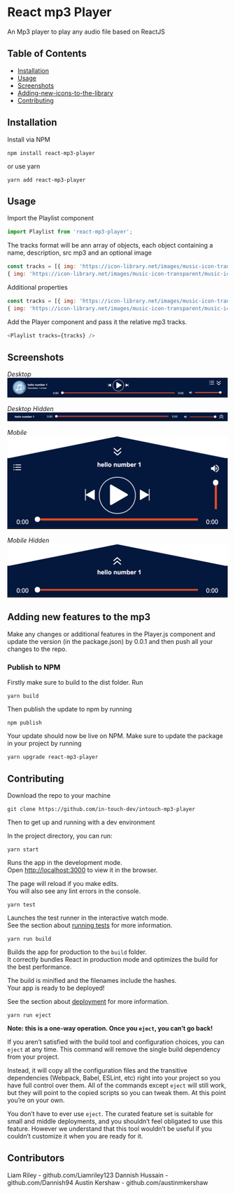 # React mp3 Player
An Mp3 player to play any audio file based on ReactJS
## Table of Contents

- [Installation](#installation)
- [Usage](#usage)
- [Screenshots](#screenshots)
- [Adding-new-icons-to-the-library](#Adding-new-icons-to-the-library)
- [Contributing](#contributing)

## Installation
Install via NPM 
```shell
npm install react-mp3-player
```
or use yarn
```shell
yarn add react-mp3-player
```

## Usage

Import the Playlist component

```Javascript
import Playlist from 'react-mp3-player';
```

The tracks format will be ann array of objects, each object containing a name, description, src mp3 and an optional image

```Javascript
const tracks = [{ img: 'https://icon-library.net/images/music-icon-transparent/music-icon-transparent-11.jpg', name:'MP3', desc: 'Description 1', src:'Audio.mp3'},
{ img: 'https://icon-library.net/images/music-icon-transparent/music-icon-transparent-11.jpg', name:'MP3 #2', desc: 'Description 2', src:'Audio2.mp3'}]
```

Additional properties

```Javascript
const tracks = [{ img: 'https://icon-library.net/images/music-icon-transparent/music-icon-transparent-11.jpg', name:'MP3', desc: 'Description 1', src:'Audio.mp3'},
{ img: 'https://icon-library.net/images/music-icon-transparent/music-icon-transparent-11.jpg', name:'MP3 #2', desc: 'Description 2', src:'Audio2.mp3'}]
```



Add the Player component and pass it the relative mp3 tracks.

```Javascript
<Playlist tracks={tracks} />
```


## Screenshots

*Desktop*
![Alt text](public/Desktop.png)

*Desktop Hidden*
![Alt text](public/Desktop-hidden.png)

*Mobile*
![Alt text](public/Mobile.png)

*Mobile Hidden*
![Alt text](public/Mobile-hidden.png)



## Adding new features to the mp3
Make any changes or additional features in the Player.js component and update the version (in the package.json) by 0.0.1 and then push all your changes to the repo.

### Publish to NPM 

Firstly make sure to build to the dist folder. Run

```shell
yarn build
```

Then publish the update to npm by running
```shell
npm publish
```
Your update should now be live on NPM. Make sure to update the package in your project by running
```shell
yarn upgrade react-mp3-player
```

## Contributing

Download the repo to your machine
```shell
git clone https://github.com/in-touch-dev/intouch-mp3-player
```

Then to get up and running with a dev environment

In the project directory, you can run:
```shell
yarn start
```

Runs the app in the development mode.<br>
Open [http://localhost:3000](http://localhost:3000) to view it in the browser.

The page will reload if you make edits.<br>
You will also see any lint errors in the console.
```shell
yarn test
```
Launches the test runner in the interactive watch mode.<br>
See the section about [running tests](https://facebook.github.io/create-react-app/docs/running-tests) for more information.
```shell
yarn run build
```
Builds the app for production to the `build` folder.<br>
It correctly bundles React in production mode and optimizes the build for the best performance.

The build is minified and the filenames include the hashes.<br>
Your app is ready to be deployed!

See the section about [deployment](https://facebook.github.io/create-react-app/docs/deployment) for more information.
```shell
yarn run eject
```
**Note: this is a one-way operation. Once you `eject`, you can’t go back!**

If you aren’t satisfied with the build tool and configuration choices, you can `eject` at any time. This command will remove the single build dependency from your project.

Instead, it will copy all the configuration files and the transitive dependencies (Webpack, Babel, ESLint, etc) right into your project so you have full control over them. All of the commands except `eject` will still work, but they will point to the copied scripts so you can tweak them. At this point you’re on your own.

You don’t have to ever use `eject`. The curated feature set is suitable for small and middle deployments, and you shouldn’t feel obligated to use this feature. However we understand that this tool wouldn’t be useful if you couldn’t customize it when you are ready for it.


## Contributors ##

Liam Riley - github.com/Liamriley123
Dannish Hussain - github.com/Dannish94
Austin Kershaw - github.com/austinmkershaw